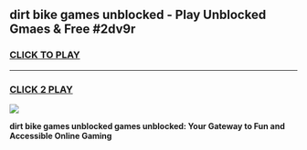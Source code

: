 
## dirt bike games unblocked - Play Unblocked Gmaes & Free #2dv9r
<h3>
<a href="https://news.freeplayer.one?title=dirt_bike_games_unblocked&ref=24F">CLICK TO PLAY</a></h3>
<hr>

<h3>
<a href="https://news.freeplayer.one?title=dirt_bike_games_unblocked&ref=24F">CLICK 2 PLAY</a>
  
</h3>

<a href="https://news.freeplayer.one?title=dirt_bike_games_unblocked&ref=24F/"><img src="https://clearcache.store/games.png"></a>


**dirt bike games unblocked games unblocked: Your Gateway to Fun and Accessible Online Gaming**
